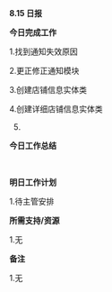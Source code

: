 **8.15 日报**

**今日完成工作**

1.找到通知失效原因

2.更正修正通知模块

3.创建店铺信息实体类

4.创建详细店铺信息实体类

5.

**今日工作总结**

﻿



**明日工作计划**

﻿1.待主管安排

**所需支持/资源**

﻿1.无

**备注**

1.无